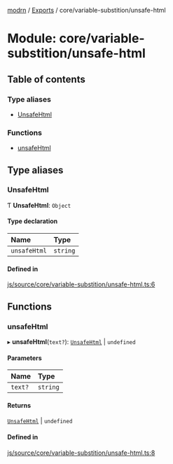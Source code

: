 [modrn](../README.md) / [Exports](../modules.md) / core/variable-substition/unsafe-html

# Module: core/variable-substition/unsafe-html

## Table of contents

### Type aliases

- [UnsafeHtml](core_variable_substition_unsafe_html.md#unsafehtml)

### Functions

- [unsafeHtml](core_variable_substition_unsafe_html.md#unsafehtml)

## Type aliases

### UnsafeHtml

Ƭ **UnsafeHtml**: `Object`

#### Type declaration

| Name | Type |
| :------ | :------ |
| `unsafeHtml` | `string` |

#### Defined in

[js/source/core/variable-substition/unsafe-html.ts:6](https://github.com/alexbfr/modrn/blob/e23b9e9/modrn.ts/js/source/core/variable-substition/unsafe-html.ts#L6)

## Functions

### unsafeHtml

▸ **unsafeHtml**(`text?`): [`UnsafeHtml`](core_variable_substition_unsafe_html.md#unsafehtml) \| `undefined`

#### Parameters

| Name | Type |
| :------ | :------ |
| `text?` | `string` |

#### Returns

[`UnsafeHtml`](core_variable_substition_unsafe_html.md#unsafehtml) \| `undefined`

#### Defined in

[js/source/core/variable-substition/unsafe-html.ts:8](https://github.com/alexbfr/modrn/blob/e23b9e9/modrn.ts/js/source/core/variable-substition/unsafe-html.ts#L8)
